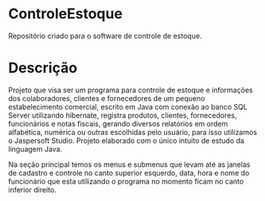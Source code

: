 # ControleEstoque
Repositório criado para o software de controle de estoque.

# Descrição
Projeto que visa ser um programa para controle de estoque e informações dos colaboradores, clientes e fornecedores de um pequeno estabelecimento comercial, escrito em Java com conexão ao banco SQL Server utilizando hibernate, registra produtos, clientes, fornecedores, funcionários e notas fiscais, gerando diversos relatórios em ordem alfabética, numérica ou outras escolhidas pelo usuário, para isso utilizamos o Jaspersoft Studio. Projeto elaborado com o único intuito de estudo da linguagem Java.

Na seção principal temos os menus e submenus que levam até as janelas de cadastro e controle no canto superior esquerdo, data, hora e nome do funcionário que esta utilizando o programa no momento ficam no canto inferior direito.
